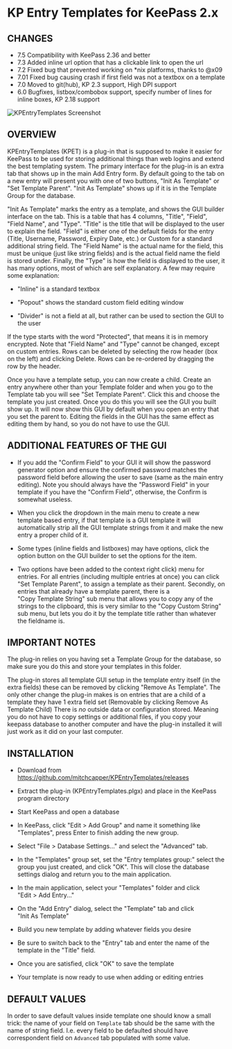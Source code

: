 KP Entry Templates for KeePass 2.x
=================================

CHANGES
-----
- 7.5 Compatibility with KeePass 2.36 and better
- 7.3 Added inline url option that has a clickable link to open the url
- 7.2 Fixed bug that prevented working on *nix platforms, thanks to @x09
- 7.01 Fixed bug causing crash if first field was not a textbox on a template
- 7.0 Moved to git(hub), KP 2.3 support, High DPI support
- 6.0 Bugfixes, listbox/combobox support, specify number of lines for inline boxes, KP 2.18 support

![KPEntryTemplates Screenshot](https://raw.githubusercontent.com/mitchcapper/KPEntryTemplates/master/screenshot.png "KPEntryTemplates Screenshot")

OVERVIEW
-----
KPEntryTemplates (KPET) is a plug-in that is supposed to make it easier for 
KeePass to be used for storing additional things than web logins and extend 
the best templating system.  The primary interface for the plug-in is an 
extra tab that shows up in the main Add Entry form.   By default going to 
the tab on a new entry will present you with one of two buttons, 
"Init As Template" or "Set Template Parent".  "Init As Template" shows up 
if it is in the Template Group for the database.

"Init As Template" marks the entry as a template, and shows the GUI builder 
interface on the tab.   This is a table that has 4 columns, "Title", 
"Field", "Field Name", and "Type".  "Title" is the title that will be 
displayed to the user to explain the field.  "Field" is either one of the 
default fields for the entry (Title, Username, Password, Expiry Date, etc.) 
or Custom for a standard additional string field.  The "Field Name" is the 
actual name for the field, this must be unique (just like string fields) 
and is the actual field name the field is stored under.    Finally, the 
"Type" is how the field is displayed to the user, it has many options, most 
of which are self explanatory.  A few may require some explanation:

- "Inline" is a standard textbox

- "Popout" shows the standard custom field editing window

- "Divider" is not a field at all, but rather can be used to section the 
GUI to the user

If the type starts with the word "Protected", that means it is in memory 
encrypted.  Note that "Field Name" and "Type" cannot be changed, except on 
custom entries.   Rows can be deleted by selecting the row header (box on 
the left) and clicking Delete.  Rows can be re-ordered by dragging the row 
by the header.

Once you have a template setup, you can now create a child.  Create an 
entry anywhere other than your Template folder and when you go to the 
Template tab you will see "Set Template Parent". Click this and choose the 
template you just created.  Once you do this you will see the GUI you built 
show up.  It will now show this GUI by default when you open an entry that 
you set the parent to.  Editing the fields in the GUI has the same effect 
as editing them by hand, so you do not have to use the GUI.

ADDITIONAL FEATURES OF THE GUI
-----
- If you add the "Confirm Field" to your GUI it will show the password 
generator option and ensure the confirmed password matches the password 
field before allowing the user to save (same as the main entry editing). 
Note you should always have the "Password Field" in your template if you 
have the "Confirm Field", otherwise, the Confirm is somewhat useless.

- When you click the dropdown in the main menu to create a new template 
based entry, if that template is a GUI template it will automatically strip 
all the GUI template strings from it and make the new entry a proper child 
of it.

- Some types (inline fields and listboxes) may have options, click the
option button on the GUI builder to set the options for the item.

- Two options have been added to the context right click) menu for entries. 
For all entries (including multiple entries at once) you can click 
"Set Template Parent", to assign a template as their parent.  Secondly, on 
entries that already have a template parent, there is a 
"Copy Template String" sub menu that allows you to copy any of the strings 
to the clipboard, this is very similar to the "Copy Custom String" sub 
menu, but lets you do it by the template title rather than whatever the 
fieldname is.

IMPORTANT NOTES
-----
The plug-in relies on you having set a Template Group for the database, so 
make sure you do this and store your templates in this folder.

The plug-in stores all template GUI setup in the template entry itself (in 
the extra fields) these can be removed by clicking "Remove As Template". 
The only other change the plug-in makes is on entries that are a child of a 
template they have 1 extra field set (Removable by clicking Remove As 
Template Child) There is _no_ outside data or configuration stored. Meaning 
you do not have to copy settings or additional files, if you copy your 
keepass database to another computer and have the plug-in installed it will 
just work as it did on your last computer.

INSTALLATION
-----
- Download from https://github.com/mitchcapper/KPEntryTemplates/releases
- Extract the plug-in (KPEntryTemplates.plgx) and place in the KeePass 
program directory

- Start KeePass and open a database

- In KeePass, click "Edit > Add Group" and name it something like 
"Templates", press Enter to finish adding the new group.

- Select "File > Database Settings..." and select the "Advanced" tab.

- In the "Templates" group set, set the "Entry templates group:" select the 
group you just created, and click "OK".  This will close the database 
settings dialog and return you to the main application.

- In the main application, select your "Templates" folder and click 
"Edit > Add Entry..."

- On the "Add Entry" dialog, select the "Template" tab and click 
"Init As Template"

- Build you new template by adding whatever fields you desire

- Be sure to switch back to the "Entry" tab and enter the name of the 
template in the "Title" field.

- Once you are satisfied, click "OK" to save the template

- Your template is now ready to use when adding or editing entries

DEFAULT VALUES
-----
In order to save default values inside template one should know a small trick: the name of your field on `Template` tab should be the same with the name of string field. I.e. every field to be defaulted should have correspondent field on `Advanced` tab populated with some value.
